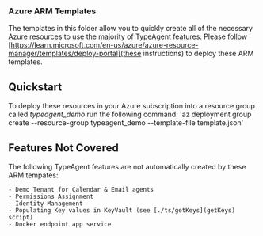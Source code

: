 ### Azure ARM Templates

The templates in this folder allow you to quickly create all of the necessary Azure resources to use the majority of TypeAgent features.  Please follow [https://learn.microsoft.com/en-us/azure/azure-resource-manager/templates/deploy-portal](these instructions) to deploy these ARM templates.

## Quickstart

To deploy these resources in your Azure subscription into a resource group called *typeagent_demo* run the following command: 'az deployment group create --resource-group typeagent_demo --template-file template.json'

## Features Not Covered

The following TypeAgent features are not automatically created by these ARM tempates:

    - Demo Tenant for Calendar & Email agents
    - Permissions Assignment
    - Identity Management
    - Populating Key values in KeyVault (see [./ts/getKeys](getKeys) script)
    - Docker endpoint app service
